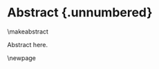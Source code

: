 # Abstract {.unnumbered}

<!--
This generates the abstract page, with the line spacing adjusted
according to SGS guidelines.
-->
\makeabstract

Abstract here.

\newpage
